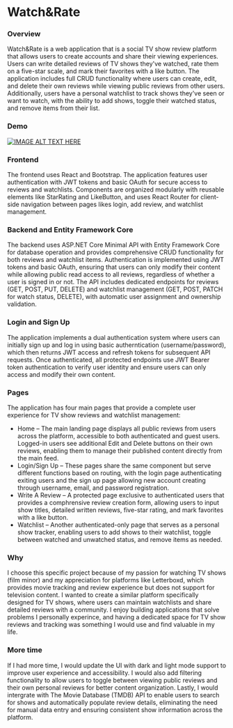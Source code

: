 # Watch&Rate

### Overview
Watch&Rate is a web application that is a social TV show review platform that allows users to create accounts and share their viewing experiences. Users can write detailed reviews of TV shows they've watched, rate them on a five-star scale, and mark their favorites with a like button. The application includes full CRUD functionality where users can create, edit, and delete their own reviews while viewing public reviews from other users. Additionally, users have a personal watchlist to track shows they've seen or want to watch, with the ability to add shows, toggle their watched status, and remove items from their list. 

### Demo
[![IMAGE ALT TEXT HERE](https://img.youtube.com/vi/PK2TY4qF_6Q/0.jpg)](https://www.youtube.com/watch?v=PK2TY4qF_6Q)

### Frontend
The frontend uses React and Bootstrap. The application features user authentication with JWT tokens and basic OAuth for secure access to reviews and watchlists. Components are organized modularly with reusable elements like StarRating and LikeButton, and uses React Router for client-side navigation between pages likes login, add review, and watchlist management.

### Backend and Entity Framework Core
The backend uses ASP.NET Core Minimal API with Entity Framework Core for database operation and provides comprehensive CRUD functionality for both reviews and watchlist items. Authentication is implemented using JWT tokens and basic OAuth, ensuring that users can only modify their content while allowing public read access to all reviews, regardless of whether a user is signed in or not. The API includes dedicated endpoints for reviews (GET, POST, PUT, DELETE) and watchlist management (GET, POST, PATCH for watch status, DELETE), with automatic user assignment and ownership validation.

### Login and Sign Up
The application implements a dual authentication system where users can initially sign up and log in using basic autherntication (username/password), which then returns JWT access and refresh tokens for subsequent API requests. Once authenticated, all protected endpoints use JWT Bearer token authentication to verify user identity and ensure users can only access and modify their own content.

### Pages
The application has four main pages that provide a complete user experience for TV show reviews and watchlist management:
* Home – The main landing page displays all public reviews from users across the platform, accessible to both authenticated and guest users. Logged-in users see additional Edit and Delete buttons on their own reviews, enabling them to manage their published content directly from the main feed.
* Login/Sign Up – These pages share the same component but serve different functions based on routing, with the login page authenticating exiting users and the sign up page allowing new account creating through username, email, and password registration.
* Write A Review – A protected page exclusive to authenticated users that provides a comphrensive review creation form, allowing users to input show titles, detailed written reviews, five-star rating, and mark favorites with a like button.
* Watchlist – Another authenticated-only page that serves as a personal show tracker, enabling users to add shows to their watchlist, toggle between watched and unwatched status, and remove items as needed.

### Why
I choose this specific project because of my passion for watching TV shows (film minor) and my appreciation for platforms like Letterboxd, which provides movie tracking and review experience but does not support for television content. I wanted to create a similar platform specifically designed for TV shows, where users can maintain watchlists and share detailed reviews with a community. I enjoy building applications that solve problems I personally experince, and having a dedicated space for TV show reviews and tracking was something I would use and find valuable in my life.

### More time
If I had more time, I would update the UI with dark and light mode support to improve user experience and accessibility. I would also add filtering functionality to allow users to toggle between viewing public reviews and their own personal reviews for better content organization. Lastly, I would intergrate with The Movie Database (TMDB) API to enable users to search for shows and automatically populate review details, eliminating the need for manual data entry and ensuring consistent show information across the platform.
